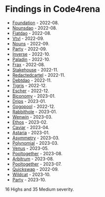 # Findings in Code4rena 

- [Foundation](2022-08-foundation/README.md) - 2022-08.
- [Nounsdao](2022-08-nounsdao/README.md) - 2022-08.
- [Fiatdao](2022-08-fiatdao/README.md) - 2022-08.
- [Vtvl](2022-09-vtvl/README.md) - 2022-09.
- [Nouns](2022-09-nouns-builder/README.md) - 2022-09.
- [Party](2022-09-party/README.md) - 2022-09.
- [Inverse](2022-10-inverse/README.md) - 2022-10.
- [Paladin](2022-10-paladin/README.md) - 2022-10.
- [Frax](2022-08-frax/README.md) - 2022-08.
- [Stakehouse](2022-11-stakehouse/README.md) - 2022-11.
- [Redactedcartel](2022-11-redactedcartel/README.md) - 2022-11.
- [Debtdao](2022-11-debtdao/README.md) - 2022-11.
- [Tigris](2022-12-tigris/README.md) - 2022-12.
- [Escher](2022-12-escher/README.md) - 2022-12.
- [Biconomy](2023-01-biconomy/README.md) - 2023-01.
- [Drips](2023-01-drips/README.md) - 2023-01.
- [Gogopool](2022-12-gogopool/README.md) - 2022-12.
- [Rabbithole](2023-01-rabbithole/README.md) - 2023-01.
- [Wenwin](2023-03-wenwin/README.md) - 2023-03.
- [Ethos](2023-02-ethos/README.md) - 2023-02.
- [Caviar](2023-04-caviar/README.md) - 2023-04.
- [Astaria](2023-01-astaria/README.md) - 2023-01.
- [Asymmetry](2023-03-asymmetry/README.md) - 2023-03.
- [Polynomial](2023-03-polynomial/README.md) - 2023-03.
- [Venus](2023-05-venus/README.md) - 2023-05.
- [Pooltogether](2023-08-pooltogether/README.md) - 2023-08.
- [Arbitrum](2023-08-arbitrum/README.md) - 2023-08.
- [Pooltogether](2023-07-pooltogether/README.md) - 2023-07.
- [Quickswap](2022-09-quickswap/README.md) - 2022-09.
- [Wildcat](2023-10-wildcat/README.md) - 2023-10.
- [Party](2023-10-party/README.md) - 2023-10.

16 Highs and 35 Medium severity.